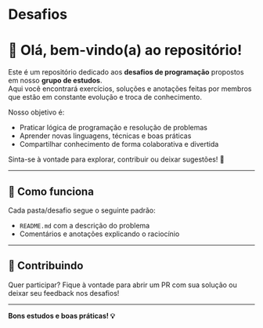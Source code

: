 # Desafios
# 👋 Olá, bem-vindo(a) ao repositório!

Este é um repositório dedicado aos **desafios de programação** propostos em nosso **grupo de estudos**.  
Aqui você encontrará exercícios, soluções e anotações feitas por membros que estão em constante evolução e troca de conhecimento.

Nosso objetivo é:

- Praticar lógica de programação e resolução de problemas
- Aprender novas linguagens, técnicas e boas práticas
- Compartilhar conhecimento de forma colaborativa e divertida

Sinta-se à vontade para explorar, contribuir ou deixar sugestões! 🚀

---

## 🧠 Como funciona

Cada pasta/desafio segue o seguinte padrão:

- `README.md` com a descrição do problema
- Comentários e anotações explicando o raciocínio

---

## 🤝 Contribuindo

Quer participar? Fique à vontade para abrir um PR com sua solução ou deixar seu feedback nos desafios!

---

**Bons estudos e boas práticas! 💡**
